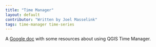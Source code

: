 ```yaml
---
title: "Time Manager"
layout: default
contributor: "Written by Joel Masselink"
tags: time-manager time-series
---
```


A [Google doc](https://docs.google.com/document/d/1U9B0Mp_O5Q7uUaUL9qsKGG5ScMAY0tlmg0GZ80ZeBsw/edit?usp=drive_web) with some resources about using QGIS Time Manager.

